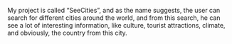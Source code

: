 My project is called “SeeCities”, and as the name suggests, the user can search for different cities around the world, and from this search, he can see a lot of interesting information, like culture, tourist attractions, climate, and obviously, the country from this city.
